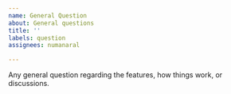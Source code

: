```yaml
---
name: General Question
about: General questions
title: ''
labels: question
assignees: numanaral

---
```


Any general question regarding the features, how things work, or discussions.
